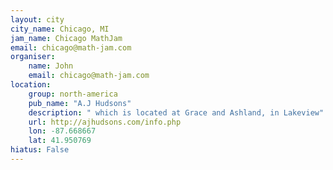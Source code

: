 ```yaml
---
layout: city
city_name: Chicago, MI
jam_name: Chicago MathJam
email: chicago@math-jam.com
organiser:
    name: John
    email: chicago@math-jam.com
location:
    group: north-america
    pub_name: "A.J Hudsons"
    description: " which is located at Grace and Ashland, in Lakeview"
    url: http://ajhudsons.com/info.php
    lon: -87.668667
    lat: 41.950769
hiatus: False
---
```

